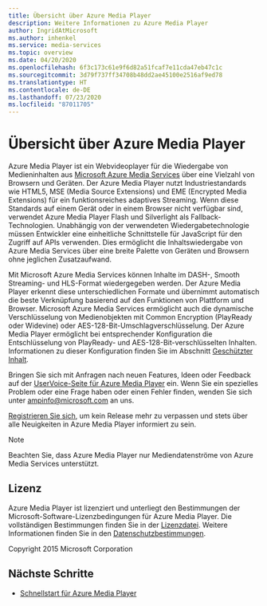 ```yaml
---
title: Übersicht über Azure Media Player
description: Weitere Informationen zu Azure Media Player
author: IngridAtMicrosoft
ms.author: inhenkel
ms.service: media-services
ms.topic: overview
ms.date: 04/20/2020
ms.openlocfilehash: 6f3c173c61e9f6d82a51fcaf7e11cda47eb47c1c
ms.sourcegitcommit: 3d79f737ff34708b48dd2ae45100e2516af9ed78
ms.translationtype: HT
ms.contentlocale: de-DE
ms.lasthandoff: 07/23/2020
ms.locfileid: "87011705"
---
```

# <a name="azure-media-player-overview"></a>Übersicht über Azure Media Player #

Azure Media Player ist ein Webvideoplayer für die Wiedergabe von Medieninhalten aus [Microsoft Azure Media Services](https://azure.microsoft.com/services/media-services/) über eine Vielzahl von Browsern und Geräten. Der Azure Media Player nutzt Industriestandards wie HTML5, MSE (Media Source Extensions) und EME (Encrypted Media Extensions) für ein funktionsreiches adaptives Streaming.  Wenn diese Standards auf einem Gerät oder in einem Browser nicht verfügbar sind, verwendet Azure Media Player Flash und Silverlight als Fallback-Technologien. Unabhängig von der verwendeten Wiedergabetechnologie müssen Entwickler eine einheitliche Schnittstelle für JavaScript für den Zugriff auf APIs verwenden.  Dies ermöglicht die Inhaltswiedergabe von Azure Media Services über eine breite Palette von Geräten und Browsern ohne jeglichen Zusatzaufwand.

Mit Microsoft Azure Media Services können Inhalte im DASH-, Smooth Streaming- und HLS-Format wiedergegeben werden. Der Azure Media Player erkennt diese unterschiedlichen Formate und übernimmt automatisch die beste Verknüpfung basierend auf den Funktionen von Plattform und Browser. Microsoft Azure Media Services ermöglicht auch die dynamische Verschlüsselung von Medienobjekten mit Common Encryption (PlayReady oder Widevine) oder AES-128-Bit-Umschlagverschlüsselung. Der Azure Media Player ermöglicht bei entsprechender Konfiguration die Entschlüsselung von PlayReady- und AES-128-Bit-verschlüsselten Inhalten.  Informationen zu dieser Konfiguration finden Sie im Abschnitt [Geschützter Inhalt](azure-media-player-protected-content.md).

Bringen Sie sich mit Anfragen nach neuen Features, Ideen oder Feedback auf der [UserVoice-Seite für Azure Media Player](https://aka.ms/ampuservoice) ein. Wenn Sie ein spezielles Problem oder eine Frage haben oder einen Fehler finden, wenden Sie sich unter ampinfo@microsoft.com an uns.

[Registrieren Sie sich](https://aka.ms/ampsignup), um kein Release mehr zu verpassen und stets über alle Neuigkeiten in Azure Media Player informiert zu sein.

> [!NOTE]
> Beachten Sie, dass Azure Media Player nur Mediendatenströme von Azure Media Services unterstützt.

## <a name="license"></a>Lizenz ##

Azure Media Player ist lizenziert und unterliegt den Bestimmungen der Microsoft-Software-Lizenzbedingungen für Azure Media Player. Die vollständigen Bestimmungen finden Sie in der [Lizenzdatei](/legal/azure-media-player/azure-media-player-license). Weitere Informationen finden Sie in den [Datenschutzbestimmungen](https://www.microsoft.com/en-us/privacystatement/default.aspx).

Copyright 2015 Microsoft Corporation

## <a name="next-steps"></a>Nächste Schritte ##

- [Schnellstart für Azure Media Player](azure-media-player-quickstart.md)
